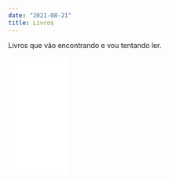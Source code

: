 ```yaml
---
date: "2021-08-21"
title: Livros
---
```


Livros que vão encontrando e vou tentando ler.


<iframe style="width:120px;height:240px;" marginwidth="0" marginheight="0" scrolling="no" frameborder="0" src="//ws-na.amazon-adsystem.com/widgets/q?ServiceVersion=20070822&OneJS=1&Operation=GetAdHtml&MarketPlace=BR&source=ss&ref=as_ss_li_til&ad_type=product_link&tracking_id=poteconteudo-20&language=pt_BR&marketplace=amazon&region=BR&placement=8547001298&asins=8547001298&linkId=d2479be957d4ba4963e3a3375cd2b216&show_border=true&link_opens_in_new_window=true"></iframe>
